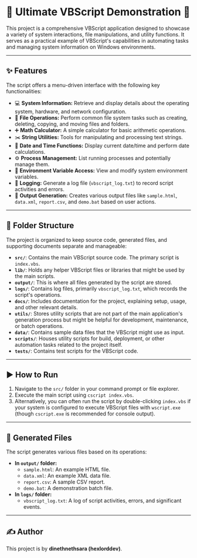 # 🚀 Ultimate VBScript Demonstration 🚀

This project is a comprehensive VBScript application designed to showcase a variety of system interactions, file manipulations, and utility functions. It serves as a practical example of VBScript's capabilities in automating tasks and managing system information on Windows environments.

---

## ✨ Features

The script offers a menu-driven interface with the following key functionalities:

*   💻 **System Information:** Retrieve and display details about the operating system, hardware, and network configuration.
*   📂 **File Operations:** Perform common file system tasks such as creating, deleting, copying, and moving files and folders.
*   ➕ **Math Calculator:** A simple calculator for basic arithmetic operations.
*   ✂️ **String Utilities:** Tools for manipulating and processing text strings.
*   📅 **Date and Time Functions:** Display current date/time and perform date calculations.
*   ⚙️ **Process Management:** List running processes and potentially manage them.
*   🌳 **Environment Variable Access:** View and modify system environment variables.
*   📝 **Logging:** Generate a log file (`vbscript_log.txt`) to record script activities and errors.
*   📄 **Output Generation:** Creates various output files like `sample.html`, `data.xml`, `report.csv`, and `demo.bat` based on user actions.

---

## 📁 Folder Structure

The project is organized to keep source code, generated files, and supporting documents separate and manageable:

*   **`src/`**: Contains the main VBScript source code. The primary script is `index.vbs`.
*   **`lib/`**: Holds any helper VBScript files or libraries that might be used by the main scripts.
*   **`output/`**: This is where all files generated by the script are stored.
*   **`logs/`**: Contains log files, primarily `vbscript_log.txt`, which records the script's operations.
*   **`docs/`**: Includes documentation for the project, explaining setup, usage, and other relevant details.
*   **`utils/`**: Stores utility scripts that are not part of the main application's generation process but might be helpful for development, maintenance, or batch operations.
*   **`data/`**: Contains sample data files that the VBScript might use as input.
*   **`scripts/`**: Houses utility scripts for build, deployment, or other automation tasks related to the project itself.
*   **`tests/`**: Contains test scripts for the VBScript code.

---

## ▶️ How to Run

1.  Navigate to the `src/` folder in your command prompt or file explorer.
2.  Execute the main script using `cscript index.vbs`.
3.  Alternatively, you can often run the script by double-clicking `index.vbs` if your system is configured to execute VBScript files with `wscript.exe` (though `cscript.exe` is recommended for console output).

---

## 📄 Generated Files

The script generates various files based on its operations:

*   **In `output/` folder:**
    *   `sample.html`: An example HTML file.
    *   `data.xml`: An example XML data file.
    *   `report.csv`: A sample CSV report.
    *   `demo.bat`: A demonstration batch file.
*   **In `logs/` folder:**
    *   `vbscript_log.txt`: A log of script activities, errors, and significant events.

---

## ✍️ Author

This project is by **dinethnethsara (hexlorddev)**.
